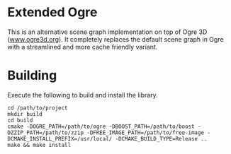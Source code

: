 Extended Ogre
=============

This is an alternative scene graph implementation on top of Ogre 3D (www.ogre3d.org). It completely replaces
the default scene graph in Ogre with a streamlined and more cache friendly variant.


Building
========

Execute the following to build and install the library.

    cd /path/to/project
    mkdir build
    cd build
    cmake -DOGRE_PATH=/path/to/ogre -DBOOST_PATH=/path/to/boost -DZZIP_PATH=/path/to/zzip -DFREE_IMAGE_PATH=/path/to/free-image -DCMAKE_INSTALL_PREFIX=/usr/local/ -DCMAKE_BUILD_TYPE=Release ..
    make && make install
